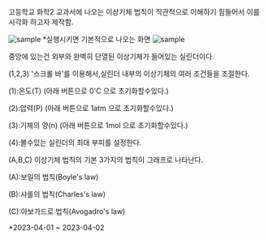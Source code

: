 고등학교 화학2 교과서에 나오는 이상기체 법칙이 직관적으로 이해하기 힘들어서 이를 시각화 하고자 제작함.

![sample](https://github.com/ppaong/idealGasLaw/assets/121099967/b6529f97-19a1-4a9c-89f0-1551df1bc0a2)
*실행시키면 기본적으로 나오는 화면
![sample](https://github.com/ppaong/idealGasLaw/assets/121099967/b63a6512-9fc9-48a7-96fa-ff72b161f438)

중앙에 있는건 외부와 완벽히 단열된 이상기체가 들어있는 실린더이다.

(1,2,3) '스크롤 바'를 이용해서,실린더 내부의 이상기체의 여러 조건들을 조절한다.
  
  
(1):온도(T) (아래 버튼으로 0'C 으로 초기화할수있다.)

(2):압력(P) (아래 버튼으로 1atm 으로 초기화할수있다.)

(3):기체의 양(n) (아래 버튼으로 1mol 으로 초기화할수있다.)

(4):볼수있는 실린더의 최대 부피를 설정한다.
  
  
(A,B,C) 이상기체 법칙의 기본 3가지의 법칙이 그래프로 나타난다.
  
  
(A):보일의 법칙(Boyle's law)

(B):샤를의 법칙(Charles's law)

(C):아보가드로 법칙(Avogadro's law)
  
  
*2023-04-01 ~ 2023-04-02
